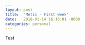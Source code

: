```yaml
---
layout: post
title:  "Metis - First week"
date:   2018-01-14 16:16:01 -0600
categories: personal
---
```


Test
